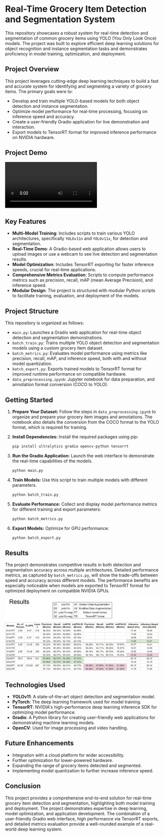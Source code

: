 # Real-Time Grocery Item Detection and Segmentation System

This repository showcases a robust system for real-time detection and segmentation of common grocery items using YOLO (You Only Look Once) models. The project was built to explore efficient deep learning solutions for object recognition and instance segmentation tasks and demonstrates proficiency in model training, optimization, and deployment.

## Project Overview

This project leverages cutting-edge deep learning techniques to build a fast and accurate system for identifying and segmenting a variety of grocery items. The primary goals were to:

*   Develop and train multiple YOLO-based models for both object detection and instance segmentation.
*   Optimize model performance for real-time processing, focusing on inference speed and accuracy.
*   Create a user-friendly Gradio application for live demonstration and interaction.
*   Export models to TensorRT format for improved inference performance on NVIDIA hardware.

## Project Demo

![Demo Video](demo.mp4)


## Key Features

*   **Multi-Model Training**: Includes scripts to train various YOLO architectures, specifically `YOLOv11n` and `YOLOv11x`, for detection and segmentation.
*   **Real-Time Demo**: A Gradio-based web application allows users to upload images or use a webcam to see live detection and segmentation results.
*   **Model Optimization**: Includes TensorRT exporting for faster inference speeds, crucial for real-time applications.
*   **Comprehensive Metrics Evaluation**: Scripts to compute performance metrics such as precision, recall, mAP (mean Average Precision), and inference speed.
*   **Modular Design**: The project is structured with modular Python scripts to facilitate training, evaluation, and deployment of the models.

## Project Structure

This repository is organized as follows:

*   `main.py`: Launches a Gradio web application for real-time object detection and segmentation demonstrations.
*   `batch_train.py`: Trains multiple YOLO object detection and segmentation models using a custom grocery item dataset.
*   `batch_metrics.py`: Evaluates model performance using metrics like precision, recall, mAP, and inference speed, both with and without model quantization.
*  `batch_export.py`: Exports trained models to TensorRT format for improved runtime performance on compatible hardware.
*  `data_preprocessing.ipynb`: Jupyter notebook for data preparation, and annotation format conversion (COCO to YOLO).

## Getting Started

1.  **Prepare Your Dataset:** Follow the steps in `data_preprocessing.ipynb` to organize and prepare your grocery item images and annotations. The notebook also details the conversion from the COCO format to the YOLO format, which is required for training.

2.  **Install Dependencies:** Install the required packages using pip:

    ```bash
    pip install ultralytics gradio opencv-python tensorrt
    ```

3.  **Run the Gradio Application:** Launch the web interface to demonstrate the real-time capabilities of the models.

    ```python
    python main.py
    ```

4.  **Train Models:** Use this script to train multiple models with different parameters.
    ```python
    python batch_train.py
    ```

5.  **Evaluate Performance:** Collect and display model performance metrics for different training and export parameters:
    ```python
    python batch_metrics.py
    ```

6. **Export Models:** Optimize for GPU performance:
    ```python
    python batch_export.py
    ```
    
## Results

The project demonstrates competitive results in both detection and segmentation accuracy across multiple architectures. Detailed performance metrics, as captured by `batch_metrics.py`, will show the trade-offs between speed and accuracy across different models. The performance benefits are especially noticeable when models are exported to TensorRT format for optimized deployment on compatible NVIDIA GPUs.

![alt text](image.png)

## Technologies Used

*   **YOLOv11**: A state-of-the-art object detection and segmentation model.
*   **PyTorch**: The deep learning framework used for model training.
*   **TensorRT**: NVIDIA's high-performance deep learning inference SDK for optimizing model performance.
*   **Gradio**: A Python library for creating user-friendly web applications for demonstrating machine learning models.
*   **OpenCV**: Used for image processing and video handling.

## Future Enhancements

*   Integration with a cloud platform for wider accessibility.
*   Further optimization for lower-powered hardware.
*   Expanding the range of grocery items detected and segmented.
*   Implementing model quantization to further increase inference speed.

## Conclusion

This project provides a comprehensive end-to-end solution for real-time grocery item detection and segmentation, highlighting both model training and deployment. The project demonstrates expertise in deep learning, model optimization, and application development. The combination of a user-friendly Gradio web interface, high performance via TensorRT exports, and detailed metrics evaluation provide a well-rounded example of a real-world deep learning system.
